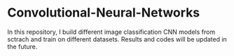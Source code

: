 # Convolutional-Neural-Networks
In this repository, I build different image classification CNN models from sctrach and train on different datasets. Results and codes will be updated in the future.

